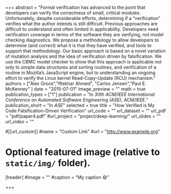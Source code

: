 +++
abstract = "Formal verification has advanced to the point that developers can verify the correctness of small, critical modules. Unfortunately, despite considerable efforts, determining if a “verification” verifies what the author intends is still difficult. Previous approaches are difficult to understand and often limited in applicability. Developers need verification coverage in terms of the software they are verifying, not model checking diagnostics. We propose a methodology to allow developers to determine (and correct) what it is that they have verified, and tools to support that methodology. Our basic approach is based on a novel variation of mutation analysis and the idea of verification driven by falsification. We use the CBMC model checker to show that this approach is applicable not only to simple data structures and sorting routines, and verification of a routine in Mozilla’s JavaScript engine, but to understanding an ongoing effort to verify the Linux kernel Read-Copy-Update (RCU) mechanism."
authors = ["Alex Groce","Iftekhar Ahmed", "Carlos Jensen","Paul E. McKenney" ]
date = "2015-07-01"
image_preview = ""
math = true
publication_types = ["1"]
publication = "In *30th ACM/IEEE  International  Conference  on  Automated Software Engineering (ASE)*, ACM/IEEE."
publication_short = "In *ASE*"
selected = true
title = "How Verified is My Code Falsification-Driven Verification"
url_code = ""
url_dataset = ""
url_pdf = "pdf/paper4.pdf"
#url_project = "project/deep-learning/"
url_slides = ""
url_video = ""

#[[url_custom]]
#name = "Custom Link"
#url = "http://www.example.org"

# Optional featured image (relative to `static/img/` folder).
[header]
#image = ""
#caption = "My caption :smile:"

+++

